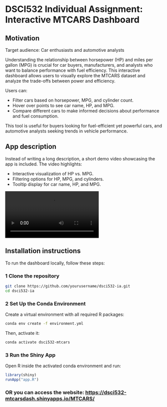 # DSCI532 Individual Assignment: Interactive MTCARS Dashboard

## Motivation

Target audience: Car enthusiasts and automotive analysts

Understanding the relationship between horsepower (HP) and miles per gallon (MPG) is crucial for car buyers, manufacturers, and analysts who want to balance performance with fuel efficiency. This interactive dashboard allows users to visually explore the MTCARS dataset and analyze the trade-offs between power and efficiency.

Users can:
- Filter cars based on horsepower, MPG, and cylinder count.
- Hover over points to see car name, HP, and MPG.
- Compare different cars to make informed decisions about performance and fuel consumption.

This tool is useful for buyers looking for fuel-efficient yet powerful cars, and automotive analysts seeking trends in vehicle performance.

## App description
Instead of writing a long description, a short demo video showcasing the app is included. The video highlights:
- Interactive visualization of HP vs. MPG.
- Filtering options for HP, MPG, and cylinders.
- Tooltip display for car name, HP, and MPG.

![Click here to watch the full video](img/demo.mp4)

## Installation instructions
To run the dashboard locally, follow these steps:

### **1 Clone the repository**
```bash
git clone https://github.com/yourusername/dsci532-ia.git
cd dsci532-ia
```
### **2 Set Up the Conda Environment**
Create a virtual environment with all required R packages:
```bash
conda env create -f environment.yml
```
Then, activate it:
```bash
conda activate dsci532-mtcars
```
### **3 Run the Shiny App**
Open R inside the activated conda environment and run:
```r
library(shiny)
runApp("app.R")
```

### OR you can access the website: https://dsci532-mtcarsdash.shinyapps.io/MTCARS/
